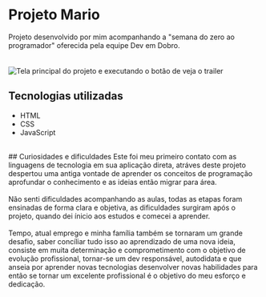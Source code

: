 # Projeto Mario
Projeto desenvolvido por mim acompanhando a "semana do zero ao programador" oferecida pela equipe Dev em Dobro.
<br><br><br>
<img src="./p-mario.gif" alt="Tela principal do projeto e executando o botão de veja o trailer">
<br>
## Tecnologias utilizadas
- HTML
- CSS
- JavaScript
<br>
## Curiosidades e dificuldades
Este foi meu primeiro contato com as linguagens de tecnologia em sua aplicação direta, atráves deste projeto despertou uma antiga vontade de aprender os conceitos de programação aprofundar o conhecimento e as ideias então migrar para área.
<br><br>
Não senti dificuldades acompanhando as aulas, todas as etapas foram ensinadas de forma clara e objetiva, as dificuldades surgiram após o projeto, quando dei ínicio aos estudos e comecei a aprender. 
<br><br>
Tempo, atual emprego e minha família também se tornaram um grande desafio, saber concíliar tudo isso ao aprendizado de uma nova ideia, consiste em muita determinação e comprometimento com o objetivo de evolução profissional, tornar-se um dev responsável, autodidata e que anseia por aprender novas tecnologias desenvolver novas habilidades para então se tornar um excelente profissional é o objetivo do meu esforço e dedicação.
